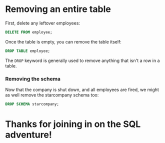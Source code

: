 ﻿# Removing an entire table

First, delete any leftover employees:

```sql
DELETE FROM employee;
```

Once the table is empty, you can remove the table itself:

```sql
DROP TABLE employee;
```

The `DROP` keyword is generally used to remove anything that isn't a row in a table.

### Removing the schema

Now that the company is shut down, and all employees are fired, we might as well remove the starcompany schema too:

```sql
DROP SCHEMA starcompany;
```


# Thanks for joining in on the SQL adventure!